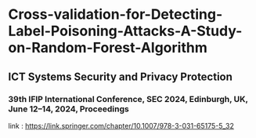 # Cross-validation-for-Detecting-Label-Poisoning-Attacks-A-Study-on-Random-Forest-Algorithm

## ICT Systems Security and Privacy Protection

### 39th IFIP International Conference, SEC 2024, Edinburgh, UK, June 12–14, 2024, Proceedings

link : https://link.springer.com/chapter/10.1007/978-3-031-65175-5_32
